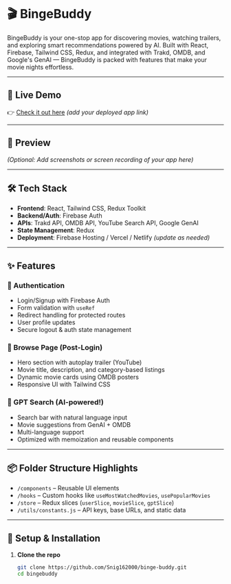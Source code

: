 # 🎬 BingeBuddy

BingeBuddy is your one-stop app for discovering movies, watching trailers, and exploring smart recommendations powered by AI. Built with React, Firebase, Tailwind CSS, Redux, and integrated with Trakd, OMDB, and Google's GenAI — BingeBuddy is packed with features that make your movie nights effortless.

---

## 🚀 Live Demo

👉 [Check it out here](#) *(add your deployed app link)*

---

## 📸 Preview

*(Optional: Add screenshots or screen recording of your app here)*

---

## 🛠️ Tech Stack

- **Frontend**: React, Tailwind CSS, Redux Toolkit  
- **Backend/Auth**: Firebase Auth  
- **APIs**: Trakd API, OMDB API, YouTube Search API, Google GenAI  
- **State Management**: Redux  
- **Deployment**: Firebase Hosting / Vercel / Netlify *(update as needed)*

---

## ✨ Features

### 🔐 Authentication
- Login/Signup with Firebase Auth
- Form validation with `useRef`
- Redirect handling for protected routes
- User profile updates
- Secure logout & auth state management

### 🎥 Browse Page (Post-Login)
- Hero section with autoplay trailer (YouTube)
- Movie title, description, and category-based listings
- Dynamic movie cards using OMDB posters
- Responsive UI with Tailwind CSS

### 🧠 GPT Search (AI-powered!)
- Search bar with natural language input
- Movie suggestions from GenAI + OMDB
- Multi-language support
- Optimized with memoization and reusable components

---

## 📦 Folder Structure Highlights

- `/components` – Reusable UI elements  
- `/hooks` – Custom hooks like `useMostWatchedMovies`, `usePopularMovies`  
- `/store` – Redux slices (`userSlice`, `movieSlice`, `gptSlice`)  
- `/utils/constants.js` – API keys, base URLs, and static data

---

## 🔧 Setup & Installation

1. **Clone the repo**
   ```bash
   git clone https://github.com/Snig162000/binge-buddy.git
   cd bingebuddy
